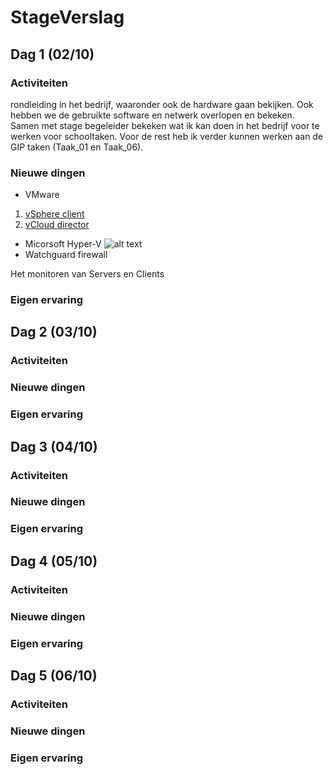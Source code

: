 # StageVerslag

## Dag 1 (02/10)

### Activiteiten
rondleiding in het bedrijf, waaronder ook de hardware gaan bekijken. Ook hebben we de gebruikte software en netwerk overlopen en bekeken. Samen met stage begeleider bekeken wat ik kan doen in het bedrijf voor te werken voor schooltaken. Voor de rest heb ik verder kunnen werken aan de GIP taken (Taak_01 en Taak_06).

### Nieuwe dingen
* VMware
1. [vSphere client](https://my.vmware.com/en/web/vmware/info/slug/datacenter_cloud_infrastructure/vmware_vsphere/6_5)
2. [vCloud director](https://www.vmware.com/products/vcloud-director.html)
* Micorsoft Hyper-V
![alt text](http://www.microsoft.com/presspass/images/features/2008/06-26Hyper-VScreenshot2-lg.jpg)
* Watchguard firewall

Het monitoren van Servers en Clients

### Eigen ervaring


## Dag 2 (03/10)

### Activiteiten
### Nieuwe dingen
### Eigen ervaring


## Dag 3 (04/10)

### Activiteiten
### Nieuwe dingen
### Eigen ervaring


## Dag 4 (05/10)

### Activiteiten
### Nieuwe dingen
### Eigen ervaring


## Dag 5 (06/10)

### Activiteiten
### Nieuwe dingen
### Eigen ervaring
